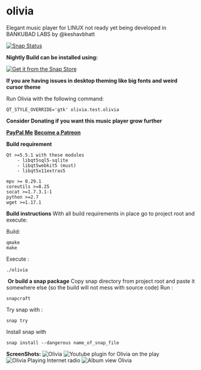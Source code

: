 # olivia
Elegant music player for LINUX 
not ready yet
being developed in BANKUBAD LABS by @keshavbhatt

[![Snap Status](https://build.snapcraft.io/badge/keshavbhatt/olivia.svg)](https://build.snapcraft.io/user/keshavbhatt/olivia)

﻿**Nightly Build can be installed using:**

[![Get it from the Snap Store](https://snapcraft.io/static/images/badges/en/snap-store-black.svg)](https://snapcraft.io/olivia-test)

**If you are having issues in desktop theming like big fonts and weird cursor theme**

Run Olivia with the following command:

    QT_STYLE_OVERRIDE='gtk' olivia.test.olivia

﻿**Consider Donating if you want this music player grow further**

[**PayPal Me**](https://paypal.me/keshavnrj/10)
[**Become a Patreon**](https://www.patreon.com/keshavnrj/)

﻿**Build requirement**

    Qt >=5.5.1 with these modules
        - libqt5sql5-sqlite
        - libqt5webkit5 (must)
        - libqt5x11extras5
        
    mpv >= 0.29.1
    coreutils >=8.25
    socat >=1.7.3.1-1
    python >=2.7
    wget >=1.17.1
    
**Build instructions**
With all build requirements in place go to project root and execute:

Build:

    qmake
    make
    
Execute :

    ./olivia
     
﻿
﻿**Or build a snap package**
Copy snap directory from project root and paste it somewhere else (so the build will not mess with source code)
Run :

    snapcraft
Try snap with :

    snap try
Install snap with

    snap install --dangerous name_of_snap_file

**ScreenShots:**
![Olivia](https://dashboard.snapcraft.io/site_media/appmedia/2019/03/olivia_linux_ubuntu_1.jpeg)
![Youtube plugin for Olivia on the play](https://dashboard.snapcraft.io/site_media/appmedia/2019/03/olivia_linux_ubuntu_2.jpeg)
![Olivia Playing Internet radio](https://dashboard.snapcraft.io/site_media/appmedia/2019/03/olivia_linux_ubuntu_3.jpeg)
![Album view Olivia](https://dashboard.snapcraft.io/site_media/appmedia/2019/03/olvia_linux_ubuntu_keshav_bhatt_4.jpeg)
